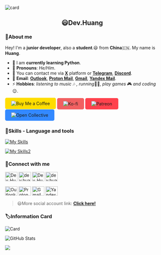 
![card](https://cdn.xyehr.cn/images/Dev_Huang_Card.png)

<h2 align="center">😃Dev.Huang</h2>

### 👋About me

Hey! I'm a **junior developer**, also a **student**.😃 from **China**🇨🇳. My name is **Huang**.
- 🌱 I am **currently learning Python**.
- 🤗 **Pronouns**: *He/Him*.
- 💬 You can contact me via [**X**](https://x.com/Dev_Huang1) platform or [**Telegram**](https://t.me/@Dev_Huang), [**Discord**](https://discord.com/invite/xCeAQ3RS).
- 📧 **Email**: [**Outlook**](mailto:devhuang000@outlook.com), [**Proton Mail**](mailto:huangtongxue@proton.me), [**Gmail**](mailto:huangshaoqi8888@gmail.com), [**Yandex Mail**](mailto:dev.huang@yandex.com).
- ⚡ **Hobbies**: *listening to music* 🎶 *, running*🏃🏻, *play games* 🎮 *and coding*😉.

<p align="left">
  
<a href="https://www.buymeacoffee.com/Dev.Huang" target="_blank" style="background-color: #FFDD00; padding: 10px 20px; display: inline-block; border-radius: 5px; text-decoration: none;">
  <img src="https://img.shields.io/badge/Buy%20Me%20a%20Coffee-FFDD00?style=for-the-badge&logo=buy-me-a-coffee&logoColor=black" alt="Buy Me a Coffee"></a>

<a href="https://ko-fi.com/dev_huang" target="_blank" style="background-color: #F16061; padding: 10px 20px; display: inline-block; border-radius: 5px; text-decoration: none;">
  <img src="https://img.shields.io/badge/Ko--fi-29ABE0?style=for-the-badge&logo=ko-fi&logoColor=white" alt="Ko-fi" style="vertical-align: middle;"></a>

<a href="https://www.patreon.com/Dev-Huang" target="_blank" style="background-color: #FF424D; padding: 10px 20px; display: inline-block; border-radius: 5px; text-decoration: none;">
  <img src="https://img.shields.io/badge/Patreon-000000?style=for-the-badge&logo=patreon&logoColor=white" alt="Patreon" style="vertical-align: middle;"></a>

<a href="https://opencollective.com/dev-huang" target="_blank" style="background-color: #3389FF; padding: 10px 20px; display: inline-block; border-radius: 5px; text-decoration: none;">
  <img src="https://img.shields.io/badge/Open%20Collective-3389FF?style=for-the-badge&logo=open-collective&logoColor=white" alt="Open Collective" style="vertical-align: middle;"></a>

</p>

### 🔧Skills - Language and tools

[![My Skills](https://skillicons.dev/icons?i=python,html,css,vscode,pycharm,github,linkedin,discord,instagram)](https://skillicons.dev)

[![My Skills2](https://skillicons.dev/icons?i=vercel,windows,twitter,notion,markdown,cloudflare,gmail,azure,googlecloud)](https://skillicons.dev)

### 📌Connect with me

<p align="left">
<a href="https://x.com/Dev_Huang" target="blank"><img src="https://upload.wikimedia.org/wikipedia/commons/6/6f/Logo_of_Twitter.svg" height="30" width="40" alt="Dev_Huang1"></a>
<a href="https://instagram.com/dev.huang" target="blank"><img src="https://upload.wikimedia.org/wikipedia/commons/9/95/Instagram_logo_2022.svg" height="30" width="40" alt="dev.huang"></a>
<a href="https://t.me/@Dev_Huang" target="blank"><img src="https://upload.wikimedia.org/wikipedia/commons/8/83/Telegram_2019_Logo.svg" height="30" width="40" alt="Dev_Huang"></a>
  <a href="https://discord.com/invite/xCeAQ3RS" target="blank"><img src="https://cdn.xyehr.cn/images/svg/discord.svg" height="30" width="40" alt="dev.huang"></a>
</p>

<p align="left">
  <a href="mailto:devhuang000@outlook.com" target="blank"><img src="https://upload.wikimedia.org/wikipedia/commons/d/df/Microsoft_Office_Outlook_%282018%E2%80%93present%29.svg" height="30" width="40" alt="Outlook"></a>
  <a href="mailto:huangtongxue@proton.me" target="blank"><img src="https://cdn.xyehr.cn/images/svg/Proton-Mail.svg" height="30" width="40" alt="Proton Mail"></a>
  <a href="mailto:huangshaoqi8888@gmail.com" target="blank"><img src="https://cdn.xyehr.cn/images/svg/gmail.svg" height="30" width="40" alt="Gmail"></a>
  <a href="mailto:dev.huang@yandex.com" target="blank"><img src="https://cdn.xyehr.cn/images/Yandex_Mail.png" height="30" width="40" alt="Yandex Mail"></a>
</p>

> 😃More social account link: 
> [**Click here!**](https://bento.me/dev-huang)

### 🏷Information Card

![Card](https://github-readme-stats.vercel.app/api/top-langs/?username=Dev-Huang1&hide_title=false&hide_border=true&layout=compact&theme=auto/)

![GitHub Stats](https://github-readme-stats.vercel.app/api?username=Dev-Huang1&show_icons=true&hide_title=false&hide_border=true&theme=auto/)


![](https://github-readme-streak-stats.herokuapp.com/?user=Dev-Huang1/)
<!--Thanks for watching😄-->
